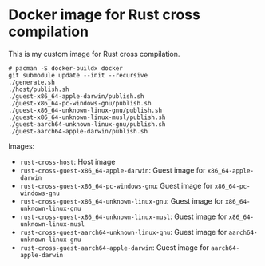 # Docker image for Rust cross compilation

This is my custom image for Rust cross compilation.

```
# pacman -S docker-buildx docker
git submodule update --init --recursive
./generate.sh
./host/publish.sh
./guest-x86_64-apple-darwin/publish.sh
./guest-x86_64-pc-windows-gnu/publish.sh
./guest-x86_64-unknown-linux-gnu/publish.sh
./guest-x86_64-unknown-linux-musl/publish.sh
./guest-aarch64-unknown-linux-gnu/publish.sh
./guest-aarch64-apple-darwin/publish.sh
```

Images:
- `rust-cross-host`: Host image
- `rust-cross-guest-x86_64-apple-darwin`: Guest image for `x86_64-apple-darwin`
- `rust-cross-guest-x86_64-pc-windows-gnu`: Guest image for `x86_64-pc-windows-gnu`
- `rust-cross-guest-x86_64-unknown-linux-gnu`: Guest image for `x86_64-unknown-linux-gnu`
- `rust-cross-guest-x86_64-unknown-linux-musl`: Guest image for `x86_64-unknown-linux-musl`
- `rust-cross-guest-aarch64-unknown-linux-gnu`: Guest image for `aarch64-unknown-linux-gnu`
- `rust-cross-guest-aarch64-apple-darwin`: Guest image for `aarch64-apple-darwin`
